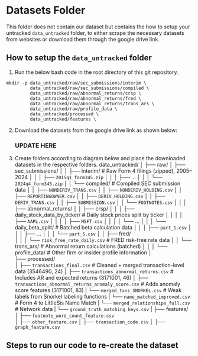 # Datasets Folder 
This folder does not contain our dataset but contains the how to setup your untracked  `data_untracked` folder, to either scrape the necessary datasets from websites or download them through the google drive link. 

## How to setup the `data_untracked` folder
1. Run the below bash code in the root directory of this git repository.
```{bash}
mkdir -p data_untracked/raw/sec_submissions/interim \
         data_untracked/raw/sec_submissions/compiled \
         data_untracked/raw/abnormal_returns/crsp \
         data_untracked/raw/abnormal_returns/fred \
         data_untracked/raw/abnormal_returns/trans_ars \ 
         data_untracked/raw/profile_data \
         data_untracked/processed \ 
         data_untracked/features \
 ```
2. Download the datasets from the google drive link as shown below: 
    ### UPDATE HERE 

3. Create folders according to diagram below and place the downloaded datasets in the respective folders.
data_untracked/
│
├── raw/
│   ├── sec_submissions/
│   │   ├── interim/                                        # Raw Form 4 filings (zipped), 2005–2024
│   │   │   ├── `2015q1_form345.zip`
│   │   │   ├── ...
│   │   │   └── `2024q4_form345.zip`
│   │   └── compiled/                                       # Compiled SEC submission data
│   │       ├── `NONDERIV_TRANS.csv`
│   │       ├── `NONDERIV_HOLDING.csv`
│   │       ├── `REPORTINGOWNER.csv`
│   │       ├── `DERIV_HOLDING.csv`
│   │       ├── `DERIV_TRANS.csv`
│   │       ├── `SUBMISSION.csv`
│   │       └── `FOOTNOTES.csv`
│   │
│   ├── abnormal_returns/
│   │   ├── crsp/
│   │   │   ├── daily_stock_data_by_ticker/                 # Daily stock prices split by ticker
│   │   │   │   ├── `AAPL.csv`
│   │   │   │   ├── `MSFT.csv`
│   │   │   │   └── ...
│   │   │   └── daily_beta_split/                           # Batched beta calculation data
│   │   │       ├── `part_1.csv`
│   │   │       ├── ...
│   │   │       └── `part_5.csv`
│   │   ├── fred/                               
│   │   │   └── `risk_free_rate_daily.csv`                # FRED risk-free rate data
│   │   └── trans_ars/                                      # Abnormal return calculations (batched)
│   │
│   └── profile_data/                                       # Other firm or insider profile information
│   
├── processed/                                   
│   ├── `transactions_final.csv`                            # Cleaned + merged transaction-level data (3546490, 24) 
│   ├── `transactions_abnormal_returns.csv`                 # Includes AR and expected returns (3171001, 46)
│   ├── `transactions_abnormal_returns_anomaly_score.csv`   # Adds anomaly score features (3171001, 83)
|   └── `merged_txns_SNORKEL.csv`                                # Weak labels from Snorkel labeling functions
|   └── `name_matched_improved.csv`                         # Form 4 to LittleSis Name Match
|   └── `merged_relationships_full.csv`                     # Network data 
|   └── `ground_truth_matching_keys.csv`
|
├── features/    
│   ├── `footnote_word_count_feature.csv`                   
│   ├── `other_feature.csv`
│   ├── `transaction_code.csv`
│   ├── `graph_feature.csv`

## Steps to run our code to re-create the dataset